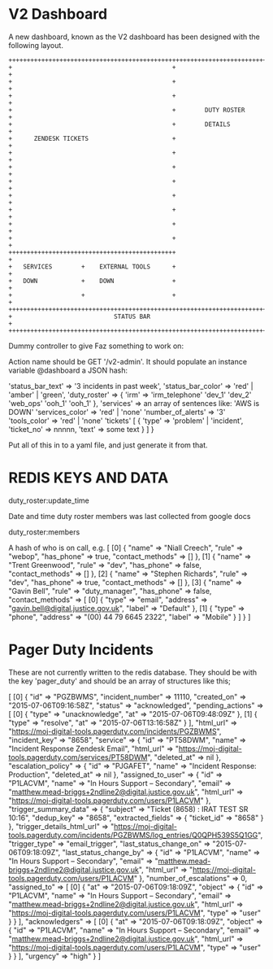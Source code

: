 # V2 Dashboard


A new dashboard, known as the V2 dashboard has been designed with the 
following layout.

    ++++++++++++++++++++++++++++++++++++++++++++++++++++++++++++++++++++++++++
    +                                            +                           +  
    +                                            +                           +  
    +                                            +                           +  
    +                                            +        DUTY ROSTER        +  
    +                                            +        DETAILS            +  
    +      ZENDESK TICKETS                       +                           +  
    +                                            +                           +  
    +                                            +                           +  
    +                                            +                           +  
    +                                            +                           +  
    +                                            +                           +  
    +                                            +                           +  
    +                                            +                           +  
    ++++++++++++++++++++++++++++++++++++++++++++++                           +
    +   SERVICES        +    EXTERNAL TOOLS      +                           +
    +   DOWN            +    DOWN                +                           +
    +                   +                        +                           +
    ++++++++++++++++++++++++++++++++++++++++++++++++++++++++++++++++++++++++++
    +                            STATUS BAR                                  +
    ++++++++++++++++++++++++++++++++++++++++++++++++++++++++++++++++++++++++++





Dummy controller to give Faz something to work on:

Action name should be GET '/v2-admin'.
It should populate an instance variable @dashboard a JSON hash:


  'status_bar_text'  =>   '3 incidents in past week',
  'status_bar_color'  =>  'red' | 'amber' | 'green',
  'duty_roster' => {
      'irm' =>
      'irm_telephone'
      'dev_1'
      'dev_2'
      'web_ops'
      'ooh_1'
      'ooh_1'
    },
  'services' => an array of sentences like: 'AWS is DOWN'
  'services_color' => 'red' | 'none'
  'number_of_alerts' =>  '3'
  'tools_color' => 'red' | 'none'
  'tickets' [
                {
                  'type' => 'problem' | 'incident',
                  'ticket_no' => nnnnn,
                  'text' =>  some text
                }
              ]
            }


  Put all of this in to a yaml file, and just generate it from that.


  REDIS KEYS AND DATA
  ====================


  duty_roster:update_time

  Date and time duty roster members was last collected from google docs



  duty_roster:members

  A hash of who is on call, e.g.
  [
      [0] {
                     "name" => "Niall Creech",
                     "rule" => "webop",
                "has_phone" => true,
          "contact_methods" => []
      },
      [1] {
                     "name" => "Trent Greenwood",
                     "rule" => "dev",
                "has_phone" => false,
          "contact_methods" => []
      },
      [2] {
                     "name" => "Stephen Richards",
                     "rule" => "dev",
                "has_phone" => true,
          "contact_methods" => []
      },
      [3] {
                     "name" => "Gavin Bell",
                     "rule" => "duty_manager",
                "has_phone" => false,
          "contact_methods" => [
              [0] {
                     "type" => "email",
                  "address" => "gavin.bell@digital.justice.gov.uk",
                    "label" => "Default"
              },
              [1] {
                     "type" => "phone",
                  "address" => "(00) 44 79 6645 2322",
                    "label" => "Mobile"
              }
          ]
      }
  ]



Pager Duty Incidents
====================


These are not currently written to the redis database.  They should be with the key 'pager_duty'
and should be an array of structures like this;

[
    [0] {
                              "id" => "PGZBWMS",
                 "incident_number" => 11110,
                      "created_on" => "2015-07-06T09:16:58Z",
                          "status" => "acknowledged",
                 "pending_actions" => [
            [0] {
                "type" => "unacknowledge",
                  "at" => "2015-07-06T09:48:09Z"
            },
            [1] {
                "type" => "resolve",
                  "at" => "2015-07-06T13:16:58Z"
            }
        ],
                        "html_url" => "https://moj-digital-tools.pagerduty.com/incidents/PGZBWMS",
                    "incident_key" => "8658",
                         "service" => {
                    "id" => "PT58DWM",
                  "name" => "Incident Response Zendesk Email",
              "html_url" => "https://moj-digital-tools.pagerduty.com/services/PT58DWM",
            "deleted_at" => nil
        },
               "escalation_policy" => {
                    "id" => "PJGAFET",
                  "name" => "Incident Response: Production",
            "deleted_at" => nil
        },
                "assigned_to_user" => {
                  "id" => "P1LACVM",
                "name" => "In Hours Support – Secondary",
               "email" => "matthew.mead-briggs+2ndline2@digital.justice.gov.uk",
            "html_url" => "https://moj-digital-tools.pagerduty.com/users/P1LACVM"
        },
            "trigger_summary_data" => {
                     "subject" => "Ticket (8658) : IRAT TEST SR 10:16",
                   "dedup_key" => "8658",
            "extracted_fields" => {
                "ticket_id" => "8658"
            }
        },
        "trigger_details_html_url" => "https://moj-digital-tools.pagerduty.com/incidents/PGZBWMS/log_entries/Q0QPH539S5Q1GG",
                    "trigger_type" => "email_trigger",
           "last_status_change_on" => "2015-07-06T09:18:09Z",
           "last_status_change_by" => {
                  "id" => "P1LACVM",
                "name" => "In Hours Support – Secondary",
               "email" => "matthew.mead-briggs+2ndline2@digital.justice.gov.uk",
            "html_url" => "https://moj-digital-tools.pagerduty.com/users/P1LACVM"
        },
           "number_of_escalations" => 0,
                     "assigned_to" => [
            [0] {
                    "at" => "2015-07-06T09:18:09Z",
                "object" => {
                          "id" => "P1LACVM",
                        "name" => "In Hours Support – Secondary",
                       "email" => "matthew.mead-briggs+2ndline2@digital.justice.gov.uk",
                    "html_url" => "https://moj-digital-tools.pagerduty.com/users/P1LACVM",
                        "type" => "user"
                }
            }
        ],
                   "acknowledgers" => [
            [0] {
                    "at" => "2015-07-06T09:18:09Z",
                "object" => {
                          "id" => "P1LACVM",
                        "name" => "In Hours Support – Secondary",
                       "email" => "matthew.mead-briggs+2ndline2@digital.justice.gov.uk",
                    "html_url" => "https://moj-digital-tools.pagerduty.com/users/P1LACVM",
                        "type" => "user"
                }
            }
        ],
                         "urgency" => "high"
    }
]






